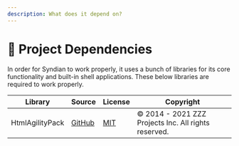 ```yaml
---
description: What does it depend on?
---
```


# 🧱 Project Dependencies

In order for Syndian to work properly, it uses a bunch of libraries for its core functionality and built-in shell applications. These below libraries are required to work properly.

| Library         | Source                                                      | License                                                                     | Copyright                                            |
| --------------- | ----------------------------------------------------------- | --------------------------------------------------------------------------- | ---------------------------------------------------- |
| HtmlAgilityPack | [GitHub](https://github.com/zzzprojects/html-agility-pack/) | [MIT](https://github.com/zzzprojects/html-agility-pack/blob/master/LICENSE) | © 2014 - 2021 ZZZ Projects Inc. All rights reserved. |
